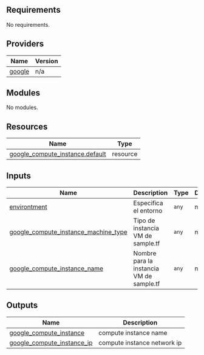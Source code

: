 <!-- BEGIN_TF_DOCS -->
## Requirements

No requirements.

## Providers

| Name | Version |
|------|---------|
| <a name="provider_google"></a> [google](#provider\_google) | n/a |

## Modules

No modules.

## Resources

| Name | Type |
|------|------|
| [google_compute_instance.default](https://registry.terraform.io/providers/hashicorp/google/latest/docs/resources/compute_instance) | resource |

## Inputs

| Name | Description | Type | Default | Required |
|------|-------------|------|---------|:--------:|
| <a name="input_environtment"></a> [environtment](#input\_environtment) | Especifica el entorno | `any` | n/a | yes |
| <a name="input_google_compute_instance_machine_type"></a> [google\_compute\_instance\_machine\_type](#input\_google\_compute\_instance\_machine\_type) | Tipo de instancia VM de sample.tf | `any` | n/a | yes |
| <a name="input_google_compute_instance_name"></a> [google\_compute\_instance\_name](#input\_google\_compute\_instance\_name) | Nombre para la instancia VM de sample.tf | `any` | n/a | yes |

## Outputs

| Name | Description |
|------|-------------|
| <a name="output_google_compute_instance"></a> [google\_compute\_instance](#output\_google\_compute\_instance) | compute instance name |
| <a name="output_google_compute_instance_ip"></a> [google\_compute\_instance\_ip](#output\_google\_compute\_instance\_ip) | compute instance network ip |
<!-- END_TF_DOCS -->